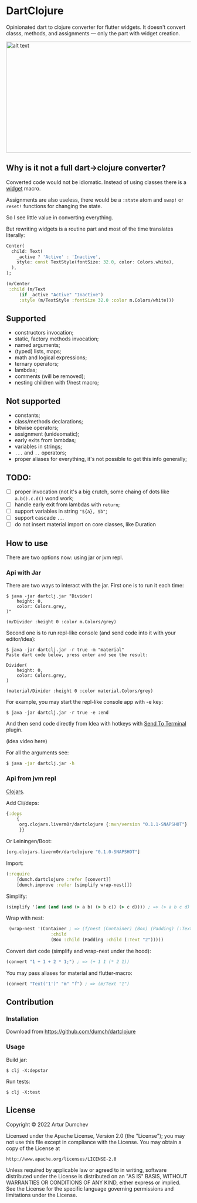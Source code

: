 # DartClojure

Opinionated dart to clojure converter for flutter widgets. 
It doesn't convert classs, methods, and assignments —
only the part with widget creation.

<img src="https://github.com/Liverm0r/DartClojure/blob/main/resources/Screenshot
2022-05-28 at 20.11.09.png" alt="alt text" width="632" height="302">

## Why is it  not a full dart->clojure converter?

Converted code would not be idiomatic. Instead of using classes there is 
a [widget][1] macro. 

Assignments are also useless, there would be a `:state` atom
and `swap!` or `reset!` functions for changing the state.

So I see little value in converting everything.

But rewriting widgets is a routine part and most of the time 
translates literally:

```dart 
Center(
  child: Text(
    _active ? 'Active' : 'Inactive',
    style: const TextStyle(fontSize: 32.0, color: Colors.white),
  ),
);
```

```clojure
(m/Center
 :child (m/Text
     (if _active "Active" "Inactive")
     :style (m/TextStyle :fontSize 32.0 :color m.Colors/white)))
```

## Supported

- constructors invocation;
- static, factory methods invocation;
- named arguments;
- (typed) lists, maps;
- math and logical expressions;
- ternary operators;
- lambdas;
- comments (will be removed);
- nesting children with f/nest macro;

## Not supported

- constants;
- class/methods declarations;
- bitwise operators;
- assignment (unideomatic);
- early exits from lambdas;
- variables in strings;
- `...` and `..` operators;
- proper aliases for everything, it's not possible to get this info generally;

## TODO:

- [ ] proper invocation (not it's a big crutch, some chaing of dots like
`a.b().c.d()` wond work;
- [ ] handle early exit from lambdas with `return`;
- [ ] support variables in string `"${a}, $b"`;
- [ ] support cascade `..`.
- [ ] do not insert material import on core classes, like Duration

## How to use

There are two options now: using jar or jvm repl.

### Api with Jar

There are two ways to interact with the jar. First one is to run it each time:

```
$ java -jar dartclj.jar "Divider(        
    height: 0,
    color: Colors.grey,
)"       

(m/Divider :height 0 :color m.Colors/grey)
```

Second one is to run repl-like console (and send code into it with your editor/idea):
```
$ java -jar dartclj.jar -r true -m "material"
Paste dart code below, press enter and see the result:

Divider(        
    height: 0,
    color: Colors.grey,
)

(material/Divider :height 0 :color material.Colors/grey)
```

For example, you may start the repl-like console app with -e key: 
```
$ java -jar dartclj.jar -r true -e :end
```
And then send code directly from Idea with hotkeys with 
[Send To Terminal][3] plugin.

(idea video here)

For all the arguments see:
```bash
$ java -jar dartclj.jar -h
```

### Api from jvm repl

[Clojars][2].

Add Cli/deps:
```clojure
{:deps 
    {
     org.clojars.liverm0r/dartclojure {:mvn/version "0.1.1-SNAPSHOT"}
     }}
```

Or Leiningen/Boot: 
```clojure
[org.clojars.liverm0r/dartclojure "0.1.0-SNAPSHOT"]
```

Import:
```clojure
(:require
    [dumch.dartclojure :refer [convert]]
    [dumch.improve :refer [simplify wrap-nest]])
```

Simplify:
```clojure
(simplify '(and (and (and (> a b) (> b c)) (> c d)))) ; => (> a b c d)
```

Wrap with nest:
```clojure
 (wrap-nest '(Container ; => (f/nest (Container) (Box) (Padding) (:Text "2")) 
                 :child 
                 (Box :child (Padding :child (:Text "2")))))
```

Convert dart code (simplify and wrap-nest under the hood):
```clojure
(convert "1 + 1 + 2 * 1;") ; => (+ 1 1 (* 2 1))
```

You may pass aliases for material and flutter-macro:
```clojure
(convert "Text('1')" "m" "f") ; => (m/Text "1")
```

## Contribution

### Installation

Download from https://github.com/dumch/dartclojure

### Usage

Build jar:
  
    $ clj -X:depstar

Run tests:

    $ clj -X:test

## License

Copyright © 2022 Artur Dumchev

Licensed under the Apache License, Version 2.0 (the "License");
you may not use this file except in compliance with the License.
You may obtain a copy of the License at

    http://www.apache.org/licenses/LICENSE-2.0

Unless required by applicable law or agreed to in writing, software
distributed under the License is distributed on an "AS IS" BASIS,
WITHOUT WARRANTIES OR CONDITIONS OF ANY KIND, either express or implied.
See the License for the specific language governing permissions and
limitations under the License.

[1]: https://github.com/Tensegritics/ClojureDart/blob/main/doc/flutter-helpers.md#widget-macro
[2]: https://clojars.org/org.clojars.liverm0r/dartclojure/versions/0.1.1-SNAPSHOT
[3]: https://plugins.jetbrains.com/plugin/9409-send-to-terminal
